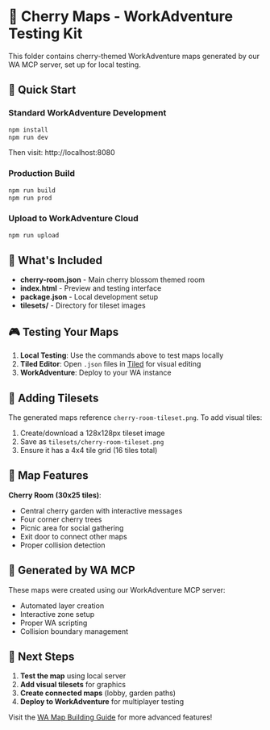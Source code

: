 # 🌸 Cherry Maps - WorkAdventure Testing Kit

This folder contains cherry-themed WorkAdventure maps generated by our WA MCP server, set up for local testing.

## 🚀 Quick Start

### Standard WorkAdventure Development
```bash
npm install
npm run dev
```
Then visit: http://localhost:8080

### Production Build
```bash
npm run build
npm run prod
```

### Upload to WorkAdventure Cloud
```bash
npm run upload
```

## 📁 What's Included

- **cherry-room.json** - Main cherry blossom themed room
- **index.html** - Preview and testing interface  
- **package.json** - Local development setup
- **tilesets/** - Directory for tileset images

## 🎮 Testing Your Maps

1. **Local Testing**: Use the commands above to test maps locally
2. **Tiled Editor**: Open `.json` files in [Tiled](https://www.mapeditor.org/) for visual editing
3. **WorkAdventure**: Deploy to your WA instance

## 🔧 Adding Tilesets

The generated maps reference `cherry-room-tileset.png`. To add visual tiles:

1. Create/download a 128x128px tileset image
2. Save as `tilesets/cherry-room-tileset.png`  
3. Ensure it has a 4x4 tile grid (16 tiles total)

## 🌸 Map Features

**Cherry Room (30x25 tiles)**:
- Central cherry garden with interactive messages
- Four corner cherry trees
- Picnic area for social gathering
- Exit door to connect other maps
- Proper collision detection

## 🔗 Generated by WA MCP

These maps were created using our WorkAdventure MCP server:
- Automated layer creation
- Interactive zone setup
- Proper WA scripting
- Collision boundary management

## 📖 Next Steps

1. **Test the map** using local server
2. **Add visual tilesets** for graphics
3. **Create connected maps** (lobby, garden paths)
4. **Deploy to WorkAdventure** for multiplayer testing

Visit the [WA Map Building Guide](https://docs.workadventu.re/map-building/) for more advanced features!
